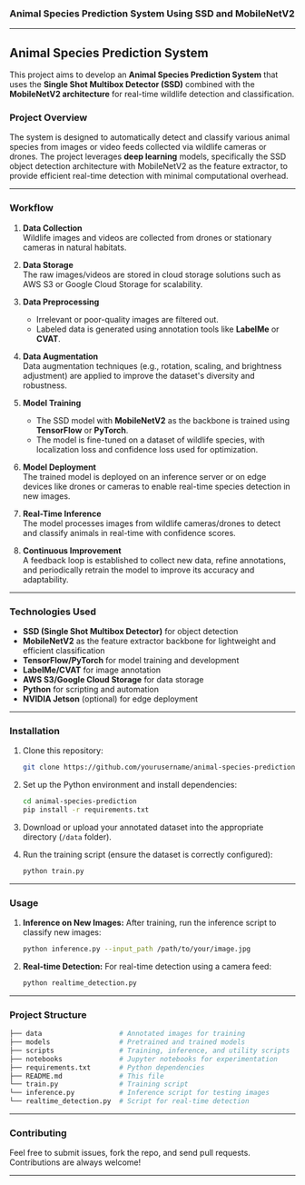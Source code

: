 ### Animal Species Prediction System Using SSD and MobileNetV2

---

## **Animal Species Prediction System**

This project aims to develop an **Animal Species Prediction System** that uses the **Single Shot Multibox Detector (SSD)** combined with the **MobileNetV2 architecture** for real-time wildlife detection and classification.

### **Project Overview**

The system is designed to automatically detect and classify various animal species from images or video feeds collected via wildlife cameras or drones. The project leverages **deep learning** models, specifically the SSD object detection architecture with MobileNetV2 as the feature extractor, to provide efficient real-time detection with minimal computational overhead.

---

### **Workflow**

1. **Data Collection**  
   Wildlife images and videos are collected from drones or stationary cameras in natural habitats.

2. **Data Storage**  
   The raw images/videos are stored in cloud storage solutions such as AWS S3 or Google Cloud Storage for scalability.

3. **Data Preprocessing**  
   - Irrelevant or poor-quality images are filtered out.
   - Labeled data is generated using annotation tools like **LabelMe** or **CVAT**.

4. **Data Augmentation**  
   Data augmentation techniques (e.g., rotation, scaling, and brightness adjustment) are applied to improve the dataset's diversity and robustness.

5. **Model Training**  
   - The SSD model with **MobileNetV2** as the backbone is trained using **TensorFlow** or **PyTorch**.
   - The model is fine-tuned on a dataset of wildlife species, with localization loss and confidence loss used for optimization.

6. **Model Deployment**  
   The trained model is deployed on an inference server or on edge devices like drones or cameras to enable real-time species detection in new images.

7. **Real-Time Inference**  
   The model processes images from wildlife cameras/drones to detect and classify animals in real-time with confidence scores.

8. **Continuous Improvement**  
   A feedback loop is established to collect new data, refine annotations, and periodically retrain the model to improve its accuracy and adaptability.

---

### **Technologies Used**
- **SSD (Single Shot Multibox Detector)** for object detection
- **MobileNetV2** as the feature extractor backbone for lightweight and efficient classification
- **TensorFlow/PyTorch** for model training and development
- **LabelMe/CVAT** for image annotation
- **AWS S3/Google Cloud Storage** for data storage
- **Python** for scripting and automation
- **NVIDIA Jetson** (optional) for edge deployment

---

### **Installation**

1. Clone this repository:
   ```bash
   git clone https://github.com/yourusername/animal-species-prediction.git
   ```

2. Set up the Python environment and install dependencies:
   ```bash
   cd animal-species-prediction
   pip install -r requirements.txt
   ```

3. Download or upload your annotated dataset into the appropriate directory (`/data` folder).

4. Run the training script (ensure the dataset is correctly configured):
   ```bash
   python train.py
   ```

---

### **Usage**

1. **Inference on New Images:**
   After training, run the inference script to classify new images:
   ```bash
   python inference.py --input_path /path/to/your/image.jpg
   ```

2. **Real-time Detection:**
   For real-time detection using a camera feed:
   ```bash
   python realtime_detection.py
   ```

---

### **Project Structure**

```bash
├── data                   # Annotated images for training
├── models                 # Pretrained and trained models
├── scripts                # Training, inference, and utility scripts
├── notebooks              # Jupyter notebooks for experimentation
├── requirements.txt       # Python dependencies
├── README.md              # This file
└── train.py               # Training script
└── inference.py           # Inference script for testing images
└── realtime_detection.py  # Script for real-time detection
```

---



### **Contributing**

Feel free to submit issues, fork the repo, and send pull requests. Contributions are always welcome!

---
